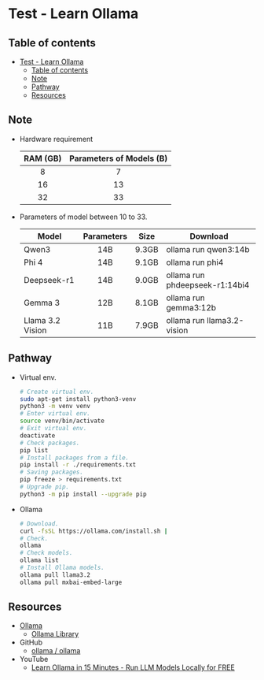 <!-- omit in toc -->

# Test - Learn Ollama

<!-- omit in toc -->

## Table of contents

- [Test - Learn Ollama](#test---learn-ollama)
  - [Table of contents](#table-of-contents)
  - [Note](#note)
  - [Pathway](#pathway)
  - [Resources](#resources)

## Note

- Hardware requirement

  | RAM (GB) | Parameters of Models (B) |
  | :------: | :----------------------: |
  |    8     |            7             |
  |    16    |            13            |
  |    32    |            33            |

- Parameters of model between 10 to 33.

  | Model            | Parameters | Size  | Download                       |
  | ---------------- | :--------: | :---: | ------------------------------ |
  | Qwen3            |    14B     | 9.3GB | ollama run qwen3:14b           |
  | Phi 4            |    14B     | 9.1GB | ollama run phi4                |
  | Deepseek-r1      |    14B     | 9.0GB | ollama run phdeepseek-r1:14bi4 |
  | Gemma 3          |    12B     | 8.1GB | ollama run gemma3:12b          |
  | Llama 3.2 Vision |    11B     | 7.9GB | ollama run llama3.2-vision     |

## Pathway

- Virtual env.

  ```bash
  # Create virtual env.
  sudo apt-get install python3-venv
  python3 -m venv venv
  # Enter virtual env.
  source venv/bin/activate
  # Exit virtual env.
  deactivate
  # Check packages.
  pip list
  # Install packages from a file.
  pip install -r ./requirements.txt
  # Saving packages.
  pip freeze > requirements.txt
  # Upgrade pip.
  python3 -m pip install --upgrade pip
  ```

- Ollama

  ```bash
  # Download.
  curl -fsSL https://ollama.com/install.sh |
  # Check.
  ollama
  # Check models.
  ollama list
  # Install Ollama models.
  ollama pull llama3.2
  ollama pull mxbai-embed-large
  ```

## Resources

- [Ollama](https://ollama.com/)
  - [Ollama Library](https://ollama.com/library)
- GitHub
  - [ollama / ollama](https://github.com/ollama/ollama)
- YouTube
  - [Learn Ollama in 15 Minutes - Run LLM Models Locally for FREE](https://www.youtube.com/watch?v=UtSSMs6ObqY)
